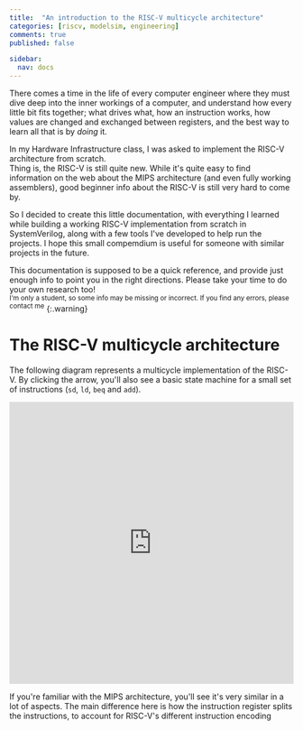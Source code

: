 ```yaml
---
title:  "An introduction to the RISC-V multicycle architecture"
categories: [riscv, modelsim, engineering]
comments: true
published: false

sidebar:
  nav: docs
---
```


There comes a time in the life of every computer engineer where they must dive deep into the inner workings of a computer, and understand how every little bit fits together; what drives what, how an instruction works, how values are changed and exchanged between registers, and the best way to learn all that is by _doing_ it.

In my Hardware Infrastructure class, I was asked to implement the RISC-V architecture from scratch.  
Thing is, the RISC-V is still quite new. While it's quite easy to find information on the web about the MIPS architecture (and even fully working assemblers), good beginner info about the RISC-V is still very hard to come by.

So I decided to create this little documentation, with everything I learned while building a working RISC-V implementation from scratch in SystemVerilog, along with a few tools I've developed to help run the projects. I hope this small compemdium is useful for someone with similar projects in the future.

This documentation is supposed to be a quick reference, and provide just enough info to point you in the right directions. Please take your time to do your own research too!  
<sup>I'm only a student, so some info may be missing or incorrect. If you find any errors, please contact me</sup>
{:.warning}

# The RISC-V multicycle architecture

The following diagram represents a multicycle implementation of the RISC-V. By clicking the arrow, you'll also see a basic state machine for a small set of instructions (`sd`, `ld`, `beq` and `add`).

<iframe frameborder="0" style="width:100%;height:500px;" src="https://www.draw.io/?lightbox=1&highlight=0000ff&edit=_blank&layers=1&nav=1&title=Simple%20riscv#Uhttps%3A%2F%2Fdrive.google.com%2Fuc%3Fid%3D1030ZfwJP8PCnHmtPKs_WeDuXzgnQBDfK%26export%3Ddownload"></iframe>

If you're familiar with the MIPS architecture, you'll see it's very similar in a lot of aspects. The main difference here is how the instruction register splits the instructions, to account for RISC-V's different instruction encoding